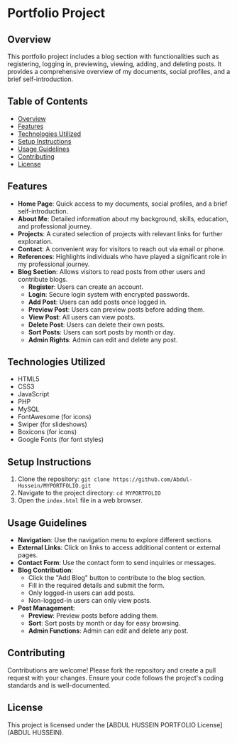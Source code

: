 
# Portfolio Project

## Overview
This portfolio project includes a blog section with functionalities such as registering, logging in, previewing, viewing, adding, and deleting posts. It provides a comprehensive overview of my documents, social profiles, and a brief self-introduction.

## Table of Contents
- [Overview](#overview)
- [Features](#features)
- [Technologies Utilized](#technologies-utilized)
- [Setup Instructions](#setup-instructions)
- [Usage Guidelines](#usage-guidelines)
- [Contributing](#contributing)
- [License](#license)

## Features
- **Home Page**: Quick access to my documents, social profiles, and a brief self-introduction.
- **About Me**: Detailed information about my background, skills, education, and professional journey.
- **Projects**: A curated selection of projects with relevant links for further exploration.
- **Contact**: A convenient way for visitors to reach out via email or phone.
- **References**: Highlights individuals who have played a significant role in my professional journey.
- **Blog Section**: Allows visitors to read posts from other users and contribute blogs.
  - **Register**: Users can create an account.
  - **Login**: Secure login system with encrypted passwords.
  - **Add Post**: Users can add posts once logged in.
  - **Preview Post**: Users can preview posts before adding them.
  - **View Post**: All users can view posts.
  - **Delete Post**: Users can delete their own posts.
  - **Sort Posts**: Users can sort posts by month or day.
  - **Admin Rights**: Admin can edit and delete any post.

## Technologies Utilized
- HTML5
- CSS3
- JavaScript
- PHP
- MySQL
- FontAwesome (for icons)
- Swiper (for slideshows)
- Boxicons (for icons)
- Google Fonts (for font styles)

## Setup Instructions
1. Clone the repository: `git clone https://github.com/Abdul-Hussein/MYPORTFOLIO.git`
2. Navigate to the project directory: `cd MYPORTFOLIO`
3. Open the `index.html` file in a web browser.

## Usage Guidelines
- **Navigation**: Use the navigation menu to explore different sections.
- **External Links**: Click on links to access additional content or external pages.
- **Contact Form**: Use the contact form to send inquiries or messages.
- **Blog Contribution**: 
  - Click the "Add Blog" button to contribute to the blog section.
  - Fill in the required details and submit the form.
  - Only logged-in users can add posts.
  - Non-logged-in users can only view posts.
- **Post Management**:
  - **Preview**: Preview posts before adding them.
  - **Sort**: Sort posts by month or day for easy browsing.
  - **Admin Functions**: Admin can edit and delete any post.

## Contributing
Contributions are welcome! Please fork the repository and create a pull request with your changes. Ensure your code follows the project's coding standards and is well-documented.

## License
This project is licensed under the [ABDUL HUSSEIN PORTFOLIO License](ABDUL HUSSEIN).
